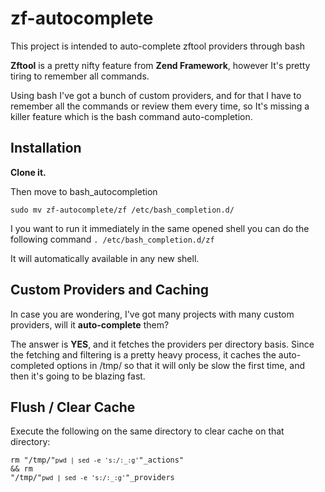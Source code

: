 zf-autocomplete
===============

This project is intended to auto-complete zftool providers through bash

**Zftool** is a pretty nifty feature from **Zend Framework**, however It's pretty tiring to remember all commands.

Using bash I've got a bunch of custom providers, and for that I have to remember all the commands or review them every time, so It's missing a killer feature which is the bash command auto-completion.

Installation
------------
**Clone it.**

Then move to bash_autocompletion

<code>sudo mv zf-autocomplete/zf /etc/bash_completion.d/</code>

I you want to run it immediately in the same opened shell you can do the following command
<code>. /etc/bash_completion.d/zf</code>

It will automatically available in any new shell.

Custom Providers and Caching
----------------------------

In case you are wondering, I've got many projects with many custom providers, will it **auto-complete** them?

The answer is **YES**, and it fetches the providers per directory basis. Since the fetching and filtering is a pretty heavy process, it caches the auto-completed options in /tmp/ so that it will only be slow the first time, and then it's going to be blazing fast.

Flush / Clear Cache
-----------------
Execute the following on the same directory to clear cache on that directory:

<code>rm "/tmp/"`pwd | sed -e 's:/:_:g'`"_actions" && rm "/tmp/"`pwd | sed -e 's:/:_:g'`"_providers</code>
